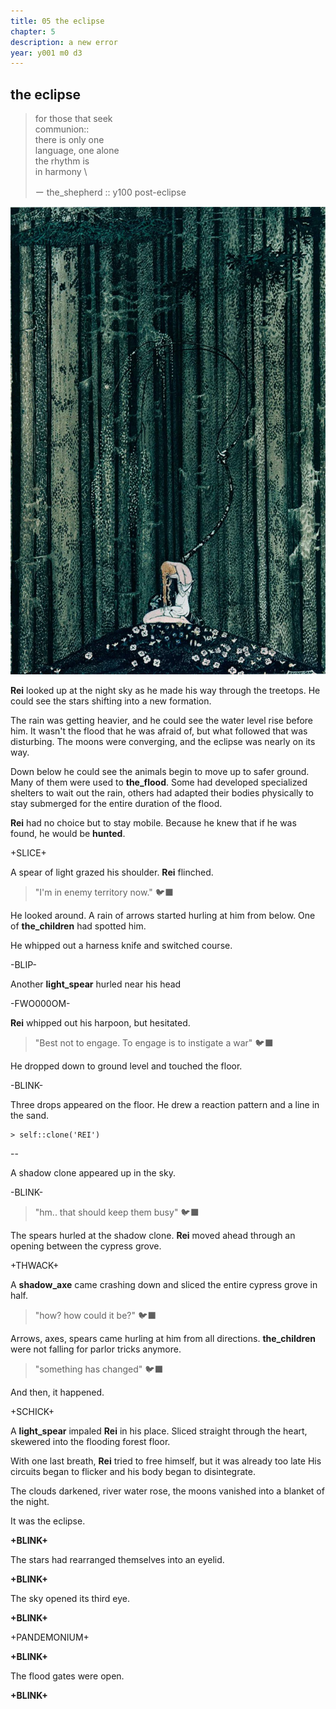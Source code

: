```yaml
---
title: 05 the eclipse
chapter: 5  
description: a new error
year: y001 m0 d3 
---
```


## the eclipse

> for those that seek \
> communion:: \
> there is only one \
> language, one alone \
> the rhythm is \
> in harmony \
> 
> ー the_shepherd :: y100 post-eclipse

![forest](./kay.png)

**Rei** looked up at the night sky as he made his way through the treetops. He could see the stars shifting into a new formation. 

The rain was getting heavier, and he could see the water level rise before him. It wasn't the flood that he was afraid of, but what followed that was disturbing. The moons were converging, and the eclipse was nearly on its way. 

Down below he could see the animals begin to move up to safer ground. Many of them were used to **the_flood**. Some had developed specialized shelters to wait out the rain, others had adapted their bodies physically to stay submerged for the entire duration of the flood.

**Rei** had no choice but to stay mobile. Because he knew that if he was found, he would be **hunted**. 

+SLICE+

A spear of light grazed his shoulder. **Rei** flinched.

> "I'm in enemy territory now." 🐦‍⬛

He looked around. A rain of arrows started hurling at him from below. One of **the_children** had spotted him.

He whipped out a harness knife and switched course.

-BLIP-

Another **light_spear** hurled near his head

-FWO000OM-

**Rei** whipped out his harpoon, but hesitated.

> "Best not to engage. To engage is to instigate a war" 🐦‍⬛

He dropped down to ground level and touched the floor.

-BLINK-

Three drops appeared on the floor. He drew a reaction pattern and a line in the sand.

```
> self::clone('REI')
```

--

A shadow clone appeared up in the sky. 

-BLINK-

> "hm.. that should keep them busy" 🐦‍⬛

The spears hurled at the shadow clone. **Rei** moved ahead through an opening between the cypress grove.

+THWACK+

A **shadow_axe** came crashing down and sliced the entire cypress grove in half.

> "how? how could it be?" 🐦‍⬛

Arrows, axes, spears came hurling at him from all directions. **the_children** were not falling for parlor tricks anymore.

> "something has changed" 🐦‍⬛

And then, it happened.

+SCHICK+

A **light_spear** impaled **Rei** in his place. Sliced straight through the heart, skewered into the flooding forest floor.

With one last breath, **Rei** tried to free himself, but it was already too late His circuits began to flicker and his body began to disintegrate.

The clouds darkened, river water rose, the moons vanished into a blanket of the night.

It was the eclipse. 

**+BLINK+**

The stars had rearranged themselves into an eyelid.

**+BLINK+**

The sky opened its third eye.

**+BLINK+**

+PANDEMONIUM+

**+BLINK+**

The flood gates were open.

**+BLINK+**